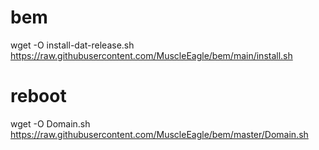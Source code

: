 # bem

wget -O install-dat-release.sh https://raw.githubusercontent.com/MuscleEagle/bem/main/install.sh

# reboot

wget -O Domain.sh https://raw.githubusercontent.com/MuscleEagle/bem/master/Domain.sh

